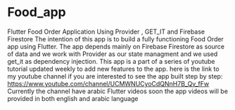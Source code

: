 # Food_app
Flutter Food Order Application Using Provider , GET_IT and Firebase Firestore
The intention of this app is to build a fully functioning Food Order app using Flutter. The app depends mainly on Firebase Firestore as source of data and we work with Provider as our state managment and we used get_it as dependency injection. This app is a part of a series of youtube tutorial updated weekly to add new features to the app. here is the link to my youtube channel if you are interested to see the app built step by step: https://www.youtube.com/channel/UCMWNUCyoCdQNnH7B_Qv_fFw Currently the channel have arabic Flutter videos soon the app videos will be provided in both english and arabic language
